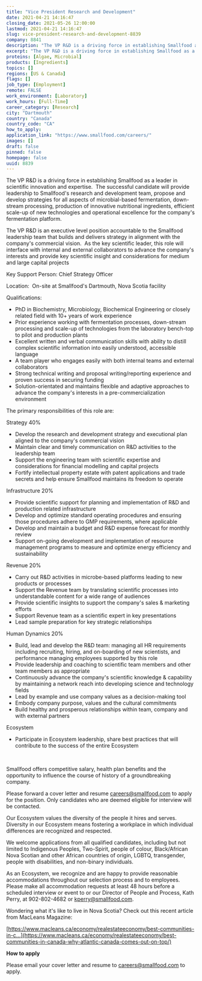 ```yaml
---
title: "Vice President Research and Development"
date: 2021-04-21 14:16:47
closing_date: 2021-05-26 12:00:00
lastmod: 2021-04-21 14:16:47
slug: vice-president-research-and-development-8839
company: 8841
description: "The VP R&D is a driving force in establishing Smallfood as a leader in scientific innovation and expertise.  The successful candidate will provide leadership to Smallfood’s research and development team, propose and develop strategies for all aspects of microbial-based fermentation, down-stream processing, production of innovative nutritional ingredients, efficient scale-up of new technologies and operational excellence for the company’s fermentation platform. "
excerpt: "The VP R&D is a driving force in establishing Smallfood as a leader in scientific innovation and expertise.  The successful candidate will provide leadership to Smallfood’s research and development team, propose and develop strategies for all aspects of microbial-based fermentation, down-stream processing, production of innovative nutritional ingredients, efficient scale-up of new technologies and operational excellence for the company’s fermentation platform. "
proteins: [Algae, Microbial]
products: [Ingredients]
topics: []
regions: [US & Canada]
flags: []
job_type: [Employment]
remote: FALSE
work_environment: [Laboratory]
work_hours: [Full-Time]
career_category: [Research]
city: "Dartmouth"
country: "Canada"
country_code: "CA"
how_to_apply: 
application_link: "https://www.smallfood.com/careers/"
images: []
draft: false
pinned: false
homepage: false
uuid: 8839
---
```

The VP R&D is a driving force in establishing Smallfood as a leader in
scientific innovation and expertise.  The successful candidate will
provide leadership to Smallfood's research and development team, propose
and develop strategies for all aspects of microbial-based fermentation,
down-stream processing, production of innovative nutritional
ingredients, efficient scale-up of new technologies and operational
excellence for the company's fermentation platform. 

The VP R&D is an executive level position accountable to the Smallfood
leadership team that builds and delivers strategy in alignment with the
company's commercial vision.  As the key scientific leader, this role
will interface with internal and external collaborators to advance the
company's interests and provide key scientific insight and
considerations for medium and large capital projects

Key Support Person: Chief Strategy Officer

Location:  On-site at Smallfood's Dartmouth, Nova Scotia facility

Qualifications:

-   PhD in Biochemistry, Microbiology, Biochemical Engineering or
    closely related field with 10+ years of work experience
-   Prior experience working with fermentation processes, down-stream
    processing and scale-up of technologies from the laboratory
    bench-top to pilot and production plants
-   Excellent written and verbal communication skills with ability to
    distill complex scientific information into easily understood,
    accessible language
-   A team player who engages easily with both internal teams and
    external collaborators
-   Strong technical writing and proposal writing/reporting experience
    and proven success in securing funding
-   Solution-orientated and maintains flexible and adaptive approaches
    to advance the company's interests in a pre-commercialization
    environment

The primary responsibilities of this role are:

Strategy 40%

-   Develop the research and development strategy and executional plan
    aligned to the company's commercial vision
-   Maintain clear and timely communication on R&D activities to the
    leadership team
-   Support the engineering team with scientific expertise and
    considerations for financial modelling and capital projects
-   Fortify intellectual property estate with patent applications and
    trade secrets and help ensure Smallfood maintains its freedom to
    operate

Infrastructure 20%

-   Provide scientific support for planning and implementation of R&D
    and production related infrastructure
-   Develop and optimize standard operating procedures and ensuring
    those procedures adhere to GMP requirements, where applicable
-   Develop and maintain a budget and R&D expense forecast for monthly
    review
-   Support on-going development and implementation of resource
    management programs to measure and optimize energy efficiency and
    sustainability 

Revenue 20%

-   Carry out R&D activities in microbe-based platforms leading to new
    products or processes
-   Support the Revenue team by translating scientific processes into
    understandable content for a wide range of audiences
-   Provide scientific insights to support the company's sales &
    marketing efforts
-   Support Revenue team as a scientific expert in key presentations
-   Lead sample preparation for key strategic relationships

Human Dynamics 20%

-   Build, lead and develop the R&D team: managing all HR requirements
    including recruiting, hiring, and on-boarding of new scientists, and
    performance managing employees supported by this role
-   Provide leadership and coaching to scientific team members and other
    team members as appropriate
-   Continuously advance the company's scientific knowledge & capability
    by maintaining a network reach into developing science and
    technology fields
-   Lead by example and use company values as a decision-making tool
-   Embody company purpose, values and the cultural commitments
-   Build healthy and prosperous relationships within team, company and
    with external partners

Ecosystem

-   Participate in Ecosystem leadership, share best practices that will
    contribute to the success of the entire Ecosystem

 

Smallfood offers competitive salary, health plan benefits and the
opportunity to influence the course of history of a groundbreaking
company.

Please forward a cover letter and resume <careers@smallfood.com> to
apply for the position. Only candidates who are deemed eligible for
interview will be contacted.

Our Ecosystem values the diversity of the people it hires and serves.
Diversity in our Ecosystem means fostering a workplace in which
individual differences are recognized and respected.

We welcome applications from all qualified candidates, including but not
limited to Indigenous Peoples, Two-Spirit, people of colour,
Black/African Nova Scotian and other African countries of origin, LGBTQ,
transgender, people with disabilities, and non-binary individuals.  

As an Ecosystem, we recognize and are happy to provide reasonable
accommodations throughout our selection process and to employees. Please
make all accommodation requests at least 48 hours before a scheduled
interview or event to or our Director of People and Process, Kath Perry,
at 902-802-4682 or <kperry@smallfood.com>.

Wondering what it\'s like to live in Nova Scotia? Check out this recent
article from MacLeans Magazine:

[https://www.macleans.ca/economy/realestateeconomy/best-communities-in-c...](https://www.macleans.ca/economy/realestateeconomy/best-communities-in-canada-why-atlantic-canada-comes-out-on-top/)


**How to apply**


Please email your cover letter and resume to <careers@smallfood.com> to
apply. 
